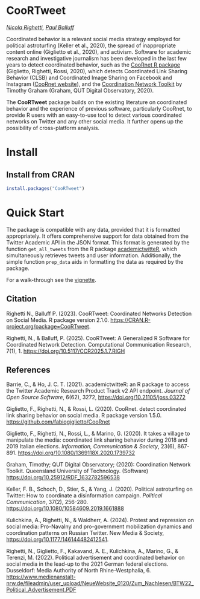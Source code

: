 # CooRTweet
*[Nicola Righetti](https://github.com/nicolarighetti), [Paul Balluff](https://github.com/mrwunderbar666)*

Coordinated behavior is a relevant social media strategy employed for political astroturfing (Keller et al., 2020), the spread of inappropriate content online (Giglietto et al., 2020), and activism. Software for academic research and investigative journalism has been developed in the last few years to detect coordinated behavior, such as the [CooRnet R package](https://github.com/fabiogiglietto/CooRnet) (Giglietto, Righetti, Rossi, 2020), which detects Coordinated Link Sharing Behavior (CLSB) and Coordinated Image Sharing on Facebook and Instagram ([CooRnet website](http://coornet.org)), and the [Coordination Network Toolkit](https://github.com/QUT-Digital-Observatory/coordination-network-toolkit/blob/main/README.md) by Timothy Graham (Graham, QUT Digital Observatory, 2020).

The **CooRTweet** package builds on the existing literature on coordinated behavior and the experience of previous software, particularly CooRnet, to provide R users with an easy-to-use tool to detect various coordinated networks on Twitter and any other social media. It further opens up the possibility of cross-platform analysis. 


# Install

## Install from CRAN

```r
install.packages("CooRTweet")
```

# Quick Start

The package is compatible with any data, provided that it is formatted appropriately. It offers comprehensive support for data obtained from the Twitter Academic API in the JSON format. This format is generated by the function `get_all_tweets` from the R package [academictwitteR](https://github.com/cjbarrie/academictwitteR), which simultaneously retrieves tweets and user information. Additionally, the simple function `prep_data` aids in formatting the data as required by the package.

For a walk-through see the [vignette](https://cran.r-project.org/package=CooRTweet/vignettes/vignette.html).

## Citation

Righetti N., Balluff P. (2023). CooRTweet: Coordinated Networks Detection on Social Media. R package version 2.1.0. https://CRAN.R-project.org/package=CooRTweet.

Righetti, N., & Balluff, P. (2025). CooRTweet: A Generalized R Software for Coordinated Network Detection. Computational Communication Research, 7(1), 1. https://doi.org/10.5117/CCR2025.1.7.RIGH

## References

Barrie, C., & Ho, J. C. T. (2021). academictwitteR: an R package to access the Twitter Academic Research Product Track v2 API endpoint. *Journal of Open Source Software*, 6(62), 3272, https://doi.org/10.21105/joss.03272

Giglietto, F., Righetti, N., & Rossi, L. (2020). CooRnet. detect coordinated link sharing behavior on social media. R package version 1.5.0. https://github.com/fabiogiglietto/CooRnet
  
Giglietto, F., Righetti, N., Rossi, L., & Marino, G. (2020). It takes a village to manipulate the media: coordinated link sharing behavior during 2018 and 2019 Italian elections. *Information, Communication & Society*, 23(6), 867-891. https://doi.org/10.1080/1369118X.2020.1739732

Graham, Timothy; QUT Digital Observatory; (2020): Coordination Network Toolkit. Queensland University of Technology. (Software) https://doi.org/10.25912/RDF_1632782596538

Keller, F. B., Schoch, D., Stier, S., & Yang, J. (2020). Political astroturfing on Twitter: How to coordinate a disinformation campaign. *Political Communication*, 37(2), 256-280. https://doi.org/10.1080/10584609.2019.1661888 

Kulichkina, A., Righetti, N., & Waldherr, A. (2024). Protest and repression on social media: Pro-Navalny and pro-government mobilization dynamics and coordination patterns on Russian Twitter. New Media & Society, https://doi.org/10.1177/146144482412541.

Righetti, N., Giglietto, F., Kakavand, A. E., Kulichkina, A., Marino, G., & Terenzi, M. (2022). Political advertisement and coordinated behavior on social media in the lead-up to the 2021 German federal elections. Dusseldorf: Media Authority of North Rhine-Westphalia, 6. https://www.medienanstalt-nrw.de/fileadmin/user_upload/NeueWebsite_0120/Zum_Nachlesen/BTW22_Political_Advertisement.PDF
